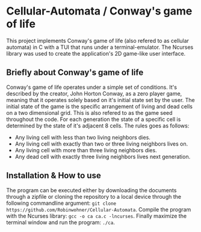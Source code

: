 # Cellular-Automata / Conway's game of life
This project implements Conway's game of life (also refered to as cellular automata) in C with a TUI that runs under a terminal-emulator. The Ncurses library was used to create the application's 2D game-like user interface.

## Briefly about Conway's game of life
Conway's game of life operates under a simple set of conditions. It's described by the creator, John Horton Conway, as a zero player game, meaning that it operates solely based on it's initial state set by the user. The initial state of the game is the specific arrangement of living and dead cells on a two dimensional grid. This is also refered to as the game seed throughout the code. For each generation the state of a specific cell is determined by the state of it's adjacent 8 cells. The rules goes as follows: 
- Any living cell with less than two living neighbors dies. 
- Any living cell with exactly than two or three living neighbors lives on. 
- Any living cell with more than three living neighbors dies. 
- Any dead cell with exactly three living neighbors lives next generation. 

## Installation & How to use
The program can be executed either by downloading the documents through a zipfile or cloning the repository to a local device through the following commandline argument: `git clone https://github.com/Robinwohner/Cellular-Automata`. Compile the program with the Ncurses library: `gcc -o ca ca.c -lncurses`. Finally maximize the terminal window and run the program: `./ca`. 
